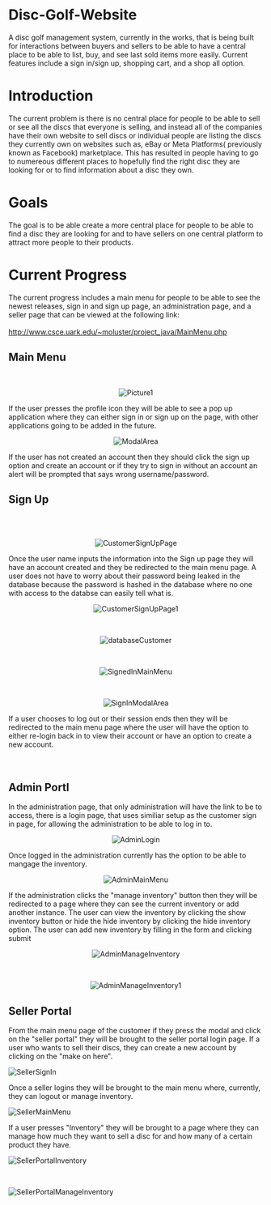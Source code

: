 # Disc-Golf-Website
A disc golf management system, currently in the works, that is being built for interactions between buyers and sellers to be able to have a central place to be able to list, buy, and see last sold items more easily. Current features include a sign in/sign up, shopping cart, and a shop all option.

# Introduction
The current problem is there is no central place for people to be able to sell or see all the discs that everyone is selling, and instead all of the companies have their own website to sell discs or individual people are listing the discs they currently own on websites such as, eBay or Meta Platforms( previously known as Facebook) marketplace. This has resulted in people having to go to numereous different places to hopefully find the right disc they are looking for or to find information about a disc they own.

# Goals
The goal is to be able create a more central place for people to be able to find a disc they are looking for and to have sellers on one central platform to attract more people to their products. 

# Current Progress <br> 
The current progress includes a main menu for people to be able to see the newest releases, sign in and sign up page, an administration page, and a seller page that can be viewed at the following link:<br><br>
http://www.csce.uark.edu/~moluster/project_java/MainMenu.php

## Main Menu
<br><p align= "center"> ![Picture1](https://user-images.githubusercontent.com/77820332/156283026-65f8a36b-1936-4189-a319-f1d4d0e77abf.png) </p>
If the user presses the profile icon they will be able to see a pop up application where they can either sign in or sign up on the page, with other applications going to be added in the future.
<br> <p align= "center"> ![ModalArea](https://user-images.githubusercontent.com/77820332/164314300-0eb6c3e4-f6f1-4452-a904-0d8d39508962.png) </p>
If the user has not created an account then they should click the sign up option and create an account or if they try to sign in without an account an alert will be prompted that says wrong username/password.
## Sign Up
<br><br> <p align ="center"> ![CustomerSignUpPage](https://user-images.githubusercontent.com/77820332/164315155-ef79d8e3-a721-4872-8c8a-c16b42ef5c19.png) </p>
Once the user name inputs the information into the Sign up page they will have an account created and they be redirected to the main menu page. A user does not have to worry about their password being leaked in the database because the password is hashed in the database where no one with access to the databse can easily tell what is.
<br><p align = "center"> ![CustomerSignUpPage1](https://user-images.githubusercontent.com/77820332/164316096-826405eb-e822-412b-8ae1-adaec83b4056.png)</p>
<br> <p align ="center"> ![databaseCustomer](https://user-images.githubusercontent.com/77820332/164316466-aa909ae1-a507-4912-b15f-677baada7091.png)</p>
<br> <p align ="center"> ![SignedInMainMenu](https://user-images.githubusercontent.com/77820332/164316575-68e75af4-6a6b-4d10-8294-68b5929e8fd3.png)</p>
<br> <p align ="center"> ![SignInModalArea](https://user-images.githubusercontent.com/77820332/164316696-0f78dc2f-06eb-463e-b8e4-08ddc9e0f1b7.png)</p>
If a user chooses to log out or their session ends then they will be redirected to the main menu page where the user will have the option to either re-login back in to view their account or have an option to create a new account. 
<br><br><br>

## Admin Portl
 In the administration page, that only administration will have the link to be to access, there is a login page, that uses similiar setup as the customer sign in page, for allowing the administration to be able to log in to.
 <br> <p align = "center">![AdminLogin](https://user-images.githubusercontent.com/77820332/164319648-d7b11a6a-0cc8-4fb1-b9d6-b9a75e1155c3.png) </p>
 Once logged in the administration currently has the option to be able to mangage the inventory. 
 <br> <p align = "center">![AdminMainMenu](https://user-images.githubusercontent.com/77820332/166064741-063d58f1-1373-40d0-874b-b17fc67aea8a.png)</p>
 If the administration clicks the "manage inventory" button then they will be redirected to a page where they can see the current inventory or add another instance. The user can view the inventory by clicking the show inventory button or hide the hide inventory by clicking the hide inventory option. The user can add new inventory by filling in the form and clicking submit
 <br><p align = "center">![AdminManageInventory](https://user-images.githubusercontent.com/77820332/166064929-2e9d161c-a943-41c1-bdae-63f094c8f96e.png)</p>
 <br> <p align = "center">![AdminManageInventory1](https://user-images.githubusercontent.com/77820332/166065045-db56e8d3-9e64-4dfd-bcd2-b2dacc334fc3.png) </p>

## Seller Portal
From the main menu page of the customer if they press the modal and click on the "seller portal" they will be brought to the seller portal login page. If a user who wants to sell their discs, they can create a new account by clicking on the "make on here".
<br><p>![SellerSignIn](https://user-images.githubusercontent.com/77820332/166065499-2bc6af0b-9936-41e4-8bb5-9235a3e75715.png)</p>
Once a seller logins they will be brought to the main menu where, currently, they can logout or manage inventory.
<br><p>![SellerMainMenu](https://user-images.githubusercontent.com/77820332/166065696-31e26ea0-3764-4b2f-bcfa-543d595e70d6.png)</p>
If a user presses "Inventory" they will be brought to a page where they can manage how much they want to sell a disc for and how many of a certain product they have.
<br><p>![SellerPortalInventory](https://user-images.githubusercontent.com/77820332/166065980-27e9e38e-167a-4488-819f-0b548a78821c.png)</p>
<br><p>![SellerPortalManageInventory](https://user-images.githubusercontent.com/77820332/166066131-a913bca5-8125-4b5e-8d72-7cfc098fa1da.png)</p>





